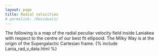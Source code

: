 ```yaml
---
layout: page
title: Radial velocities
# permalink: /Residuals/
---
```


The following is a map of the radial peculiar velocity field inside Laniakea with respect to the centre of our best fit ellipsoid. The Milky Way is at the origin of the Supergalactic Cartesian frame.  {% include Lania_rad_v_data.html %}